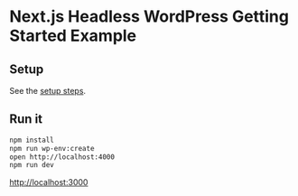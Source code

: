# Next.js Headless WordPress Getting Started Example

## Setup

See the [setup steps](https://github.com/wpengine/faustjs#quick-start).

## Run it

```bash
npm install
npm run wp-env:create
open http://localhost:4000
npm run dev
```

[http://localhost:3000]()
